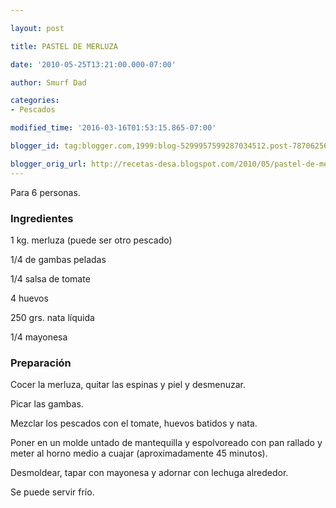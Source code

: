```yaml
---

layout: post

title: PASTEL DE MERLUZA

date: '2010-05-25T13:21:00.000-07:00'

author: Smurf Dad

categories:
- Pescados

modified_time: '2016-03-16T01:53:15.865-07:00'

blogger_id: tag:blogger.com,1999:blog-5299957599287034512.post-787062561413369757

blogger_orig_url: http://recetas-desa.blogspot.com/2010/05/pastel-de-merluza.html
---
```


Para 6 personas.

<h3>Ingredientes</h3>

1 kg. merluza (puede ser otro pescado)

1/4 de gambas peladas

1/4 salsa de tomate

4 huevos

250 grs. nata líquida

1/4 mayonesa

<h3>Preparación</h3>

Cocer la merluza, quitar las espinas y piel y desmenuzar.

Picar las gambas.

Mezclar los pescados con el tomate, huevos batidos y nata.

Poner en un molde untado de mantequilla y espolvoreado con pan rallado y meter al horno medio a cuajar (aproximadamente 45 minutos).

Desmoldear, tapar con mayonesa y adornar con lechuga alrededor.

Se puede servir frío.